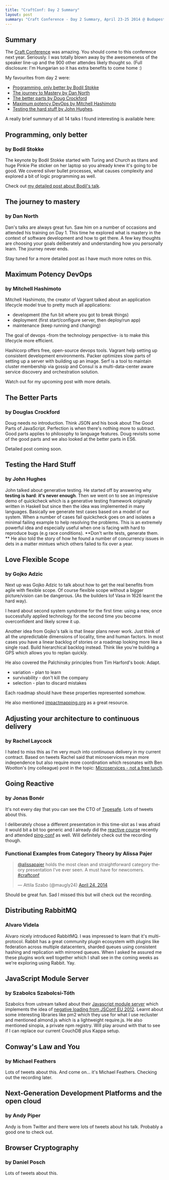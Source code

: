 ```yaml
---
title: "CraftConf: Day 2 Summary"
layout: post
summary: "Craft Conference - Day 2 Summary, April 23-25 2014 @ Budapest, Hungary"
---
```


## Summary

The [Craft Conference](http://craft-conf.com/2014/) was amazing. You should come to this conference next year. Seriously. I was totally blown away by the awesomeness of the speaker line-up and the 900 other attendes likely thought so. (Full disclosure: I'm Hungarian so it has extra benefits to come home :)

My favourites from day 2 were:

* [Programming, only better by Bodil Stokke](#bodil)
* [The journey to Mastery by Dan North](#dan)
* [The better parts by Doug Crockford](#doug)
* [Maximum potency DevOps by Mitchell Hashimoto](#mitchell)
* [Testing the hard stuff by John Hughes](#john).

A really brief summary of all 14 talks I found interesting is available here:

## <a name="bodil"></a>Programming, only better
### by Bodil Stokke

The keynote by Bodil Stokke started with Turing and Church as titans and huge Pinkie Pie sticker on her laptop so you already knew it's going to be good. We covered silver bullet processes, what causes complexity and explored a bit of logic programming as well.

Check out [my detailed post about Bodil's talk](/programming-only-better-bodil-stokke).

## <a name="dan"></a>The journey to mastery
### by Dan North

Dan's talks are always great fun. Saw him on a number of occasions and attended his training on Day 1.
This time he explored what is mastery in the context of software development and how to get there.
A few key thoughts are choosing your goals deliberately and understanding how you personally learn.
The journey never ends.

Stay tuned for a more detailed post as I have much more notes on this.

## <a name="mitchell"></a>Maximum Potency DevOps
### by Mitchell Hashimoto

Mitchell Hashimoto, the creator of Vagrant talked about an application lifecycle model true to pretty much all applications:

* development (the fun bit where you got to break things)
* deployment (first start/configure server, then deploy/run app)
* maintenance (keep running and changing)

The goal of devops -from the technology perspective- is to make this lifecycle more efficient.

Hashicorp offers free, open-source devops tools. Vagrant help setting up consistent development environments. Packer optimizes slow parts of setting up a server with building up an image. Serf is a tool to maintain cluster membership via gossip and Consul is a multi-data-center aware service discovery and orchestration solution.

Watch out for my upcoming post with more details.

## <a name="doug"></a>The Better Parts
### by Douglas Crockford

Doug needs no introduction. Think JSON and his book about The Good Parts of JavaScript.
Perfection is when there's nothing more to subtract. Good parts applies to philosophy to language features.
Doug revisits some of the good parts and we also looked at the better parts in ES6.

Detailed post coming soon.

## <a name="john"></a>Testing the Hard Stuff
### by John Hughes

John talked about generative testing. He started off by answering why **testing is hard**: **it's never enough**.
Then we went on to see an impressive demo of quickcheck which is a generative testing framework originally written in Haskell but since then the idea was implemented in many languages. Basically we generate test cases based on a model of our system. When a number of cases fail quickcheck goes on and isolates a minimal failing example to help resolving the problems.
This is an extremely powerful idea and especially useful when one is facing with hard to reproduce bugs (e.g race conditions).
**Don't write tests, generate them. **
He also told the story of how he found a number of concurrency issues in dets in a matter mintues which others failed to fix over a year.

## Love Flexible Scope
### by Gojko Adzic

Next up was Gojko Adzic to talk about how to get the real benefits from agile with flexible scope. Of course flexible scope without a bigger picture/vision can be dangerous. (As the builders lof Vasa in 1626 learnt the hard way).

I heard about second system syndrome for the first time: using a new, once successfully applied technology for the second time you become overconfident and likely screw it up.

Another idea from Gojko's talk is that linear plans never work. Just think of all the unpredictable dimensions of locality, time and human factors. In most cases you have a linear backlog of stories or a roadmap looking more like a single road. Build hierarchical backlog instead. Think like you're building  a GPS which allows you to replan quickly.

He also covered the Palchinsky principles from Tim Harford's book: Adapt.

* variation - plan to learn
* survivability - don't kill the company
* selection - plan to discard mistakes

Each roadmap should have these properties represented somehow.

He also mentioned [impactmapping.org](http://impactmapping.org/) as a great resource.

## Adjusting your architecture to continuous delivery
### by Rachel Laycock

I hated to miss this as I'm very much into continuous delivery in my current contract. Based on tweets Rachel said that microservices mean more independence but also require more coordination which resonates with Ben Wootton's (my colleague) post in the topic: [Microservices - not a free lunch](http://highscalability.com/blog/2014/4/8/microservices-not-a-free-lunch.html).

## Going Reactive
### by Jonas Bonér
It's not every day that you can see the CTO of [Typesafe](http://typesafe.com/). Lots of tweets about this.

I deliberately chose a different presentation in this time-slot as I was afraid it would bit a bit too generic and I already did the [reactive course](https://www.coursera.org/course/reactive) recently and attended [ping-conf](http://www.ping-conf.com/) as well. Will definitely check out the recording though.

### Functional Examples from Category Theory by Alissa Pajer

<blockquote class="twitter-tweet" lang="en"><p><a href="https://twitter.com/alissapajer">@alissapajer</a> holds the most clean and straightforward category theory presentation I&#39;ve ever seen. A must have for newcomers. <a href="https://twitter.com/search?q=%23craftconf&amp;src=hash">#craftconf</a></p>&mdash; Attila Szabo (@maugly24) <a href="https://twitter.com/maugly24/statuses/459329626406670336">April 24, 2014</a></blockquote>
<script async src="//platform.twitter.com/widgets.js" charset="utf-8"></script>

Should be great fun. Sad I missed this but will check out the recording.

## Distributing RabbitMQ
### Alvaro Videla

Alvaro nicely introduced RabbitMQ. I was impressed to learn that it's multi-protocol. Rabbit has a great community plugin ecosystem with plugins like federation across multiple datacenters, sharded queues using consistent hashing and replication with mirrored queues. When I asked he assured me these plugins work well together which I shall see in the coming weeks as we're exploring using Rabbit. Yay.

## JavaScript Module Server
### by Szabolcs Szabolcsi-Tóth

Szabolcs from ustream talked about their [Javascript module server](https://github.com/ustream/jms) which implements the idea of [negative loading from JSConf EU 2012](https://www.youtube.com/watch?v=mGENRKrdoGY). Learnt about some interesting libraries like pm2 which they use for what I use recluster and mentioned almond.js which is a lightweight require.js. He also mentioned sinopia, a private npm registry. Will play around with that to see if I can replace our current CouchDB plus Kappa setup.

## Conway's Law and You
### by Michael Feathers

Lots of tweets about this. And come on... it's Michael Feathers. Checking out the recording later.

## Next-Generation Development Platforms and the open cloud
### by Andy Piper

Andy is from Twitter and there were lots of tweets about his talk. Probably a good one to check out.

## Browser Cryptography
### by Daniel Posch
Lots of tweets about this.
